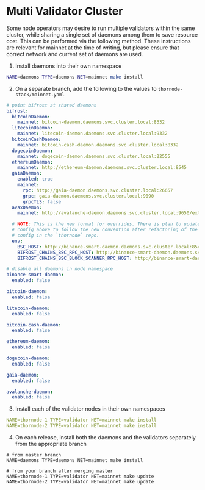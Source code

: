 # Multi Validator Cluster

Some node operators may desire to run multiple validators within the same cluster, while sharing a single set of daemons among them to save resource cost. This can be performed via the following method. These instructions are relevant for mainnet at the time of writing, but please ensure that correct network and current set of daemons are used.

1. Install daemons into their own namespace

```bash
NAME=daemons TYPE=daemons NET=mainnet make install
```

2. On a separate branch, add the following to the values to `thornode-stack/mainnet.yaml`

```yaml
# point bifrost at shared daemons
bifrost:
  bitcoinDaemon:
    mainnet: bitcoin-daemon.daemons.svc.cluster.local:8332
  litecoinDaemon:
    mainnet: litecoin-daemon.daemons.svc.cluster.local:9332
  bitcoinCashDaemon:
    mainnet: bitcoin-cash-daemon.daemons.svc.cluster.local:8332
  dogecoinDaemon:
    mainnet: dogecoin-daemon.daemons.svc.cluster.local:22555
  ethereumDaemon:
    mainnet: http://ethereum-daemon.daemons.svc.cluster.local:8545
  gaiaDaemon:
    enabled: true
    mainnet:
      rpc: http://gaia-daemon.daemons.svc.cluster.local:26657
      grpc: gaia-daemon.daemons.svc.cluster.local:9090
      grpcTLS: false
  avaxDaemon:
    mainnet: http://avalanche-daemon.daemons.svc.cluster.local:9650/ext/bc/C/rpc

  # NOTE: This is the new format for overrides. There is plan to update the
  # config above to follow the new convention after refactoring of the Bifrost
  # config in the `thornode` repo.
  env:
    BSC_HOST: http://binance-smart-daemon.daemons.svc.cluster.local:8545
    BIFROST_CHAINS_BSC_RPC_HOST: http://binance-smart-daemon.daemons.svc.cluster.local:8545
    BIFROST_CHAINS_BSC_BLOCK_SCANNER_RPC_HOST: http://binance-smart-daemon.daemons.svc.cluster.local:8545

# disable all daemons in node namespace
binance-smart-daemon:
  enabled: false

bitcoin-daemon:
  enabled: false

litecoin-daemon:
  enabled: false

bitcoin-cash-daemon:
  enabled: false

ethereum-daemon:
  enabled: false

dogecoin-daemon:
  enabled: false

gaia-daemon:
  enabled: false

avalanche-daemon:
  enabled: false
```

3. Install each of the validator nodes in their own namespaces

```yaml
NAME=thornode-1 TYPE=validator NET=mainnet make install
NAME=thornode-2 TYPE=validator NET=mainnet make install
```

4. On each release, install both the daemons and the validators separately from the appropriate branch

```
# from master branch
NAME=daemons TYPE=daemons NET=mainnet make install

# from your branch after merging master
NAME=thornode-1 TYPE=validator NET=mainnet make update
NAME=thornode-2 TYPE=validator NET=mainnet make update
```
